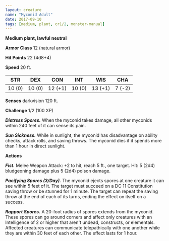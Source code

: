 ```yaml
---
layout: creature
name: "Myconid Adult"
date: 2017-09-10
tags: [medium, plant, cr1/2, monster-manual]
---
```


**Medium plant, lawful neutral**

**Armor Class** 12 (natural armor)

**Hit Points** 22 (4d8+4)

**Speed** 20 ft.

|   STR   |   DEX   |   CON   |   INT   |   WIS   |   CHA   |
|:-----:|:-----:|:-----:|:-----:|:-----:|:-----:|
| 10 (0) | 10 (0) | 12 (+1) | 10 (0) | 13 (+1) | 7 (-2) |

**Senses** darkvision 120 ft.

**Challenge** 1/2 (100 XP)

***Distress Spores.*** When the myconid takes damage, all other myconids within 240 feet of it can sense its pain.

***Sun Sickness.*** While in sunlight, the myconid has disadvantage on ability checks, attack rolls, and saving throws. The myconid dies if it spends more than 1 hour in direct sunlight.

**Actions**

***Fist.*** Melee Weapon Attack: +2 to hit, reach 5 ft., one target. Hit: 5 (2d4) bludgeoning damage plus 5 (2d4) poison damage.

***Pacifying Spores (3/Day).*** The myconid ejects spores at one creature it can see within 5 feet of it. The target must succeed on a DC 11 Constitution saving throw or be stunned for 1 minute. The target can repeat the saving throw at the end of each of its turns, ending the effect on itself on a success.

***Rapport Spores.*** A 20-foot radius of spores extends from the myconid. These spores can go around corners and affect only creatures with an Intelligence of 2 or higher that aren't undead, constructs, or elementals. Affected creatures can communicate telepathically with one another while they are within 30 feet of each other. The effect lasts for 1 hour.

